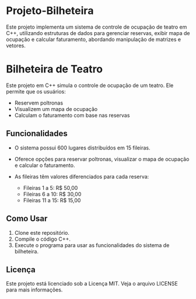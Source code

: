 # Projeto-Bilheteira
Este projeto implementa um sistema de controle de ocupação de teatro em C++, utilizando estruturas de dados para gerenciar reservas, exibir mapa de ocupação e calcular faturamento, abordando manipulação de matrizes e vetores.

# Bilheteira de Teatro

Este projeto em C++ simula o controle de ocupação de um teatro. Ele permite que os usuários:

- Reservem poltronas
- Visualizem um mapa de ocupação
- Calculam o faturamento com base nas reservas

## Funcionalidades

- O sistema possui 600 lugares distribuídos em 15 fileiras.
- Oferece opções para reservar poltronas, visualizar o mapa de ocupação e calcular o faturamento.
- As fileiras têm valores diferenciados para cada reserva:

  - Fileiras 1 a 5: R$ 50,00
  - Fileiras 6 a 10: R$ 30,00
  - Fileiras 11 a 15: R$ 15,00

## Como Usar

1. Clone este repositório.
2. Compile o código C++.
3. Execute o programa para usar as funcionalidades do sistema de bilheteira.

## Licença

Este projeto está licenciado sob a Licença MIT. Veja o arquivo LICENSE para mais informações.
